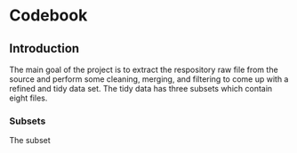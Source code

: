# Codebook 

## Introduction
The main goal of the project is to extract the respository raw file from the source and perform some cleaning, merging, and filtering to come up with a refined and tidy data set. The tidy data has three subsets which contain eight files.

### Subsets
The subset
